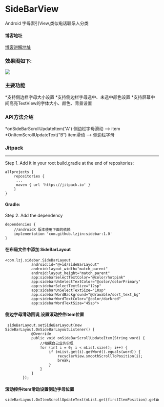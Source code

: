 # SideBarView
Android 字母索引View,类似电话联系人分类 
 
#### 博客地址  
[博客讲解地址](https://blog.csdn.net/lin857/article/details/105193760)

### 效果图如下:  
<img src="https://raw.githubusercontent.com/lzjin/SideBarView/master/imgfile/gif.gif">

### 主要功能  
*支持侧边栏字母大小设置
*支持侧边栏字母选中、未选中颜色设置
*支持屏幕中间高亮TextView的字体大小、颜色、背景设置

### API方法介绍  
*onSideBarScrollUpdateItem("A")  侧边栏字母滑动 --> item
*OnItemScrollUpdateText("B")  item滑动 --> 侧边栏字母

### Jitpack

---
Step 1. Add it in your root build.gradle at the end of repositories:
```
allprojects {
    repositories {
	 ...
	 maven { url 'https://jitpack.io' }
    }
}
```
#### Gradle:
Step 2. Add the dependency
```
dependencies {
    //androidX 版本使用下面的依赖
    implementation 'com.github.lzjin:sidebar:1.0'
}
```

#### 在布局文件中添加 SideBarLayout
```
<com.lzj.sidebar.SideBarLayout
            android:id="@+id/sideBarLayout"
            android:layout_width="match_parent"
            android:layout_height="match_parent"
            app:sidebarSelectTextColor="@color/hotpink"
            app:sidebarUnSelectTextColor="@color/colorPrimary"
            app:sidebarSelectTextSize="12sp"
            app:sidebarUnSelectTextSize="10sp"
            app:sidebarWordBackground="@drawable/sort_text_bg"
            app:sidebarWordTextColor="@color/darkred"
            app:sidebarWordTextSize="45sp">
```
#### 侧边字母滑动回调,设置滚动控件item位置
```
 sideBarLayout.setSideBarLayout(new SideBarLayout.OnSideBarLayoutListener() {
            @Override
            public void onSideBarScrollUpdateItem(String word) {
                //根据自己业务实现
                for (int i = 0; i < mList.size(); i++) {
                    if (mList.get(i).getWord().equals(word)) {
                        recyclerView.smoothScrollToPosition(i);
                        break;
                    }
                }
            }
        });
```
#### 滚动控件item滑动设置侧边字母位置
```
sideBarLayout.OnItemScrollUpdateText(mList.get(firstItemPosition).getWord());
```
